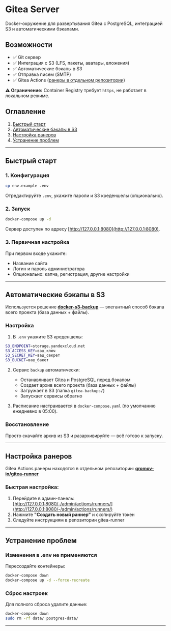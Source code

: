 # Gitea Server

Docker-окружение для развертывания Gitea с PostgreSQL, интеграцией S3 и автоматическими бэкапами.

## Возможности
- ✅ Git сервер
- ✅ Интеграция с S3 (LFS, пакеты, аватары, вложения)
- ✅ Автоматические бэкапы в S3
- ✅ Отправка писем (SMTP)
- ✅ Gitea Actions ([ранеры в отдельном репозитории](https://github.com/gromov-io/gitea-runner))

**⚠️ Ограничение:** Container Registry требует `https`, не работает в локальном режиме.

## Оглавление
1. [Быстрый старт](#быстрый-старт)
2. [Автоматические бэкапы в S3](#автоматические-бэкапы-в-s3)
3. [Настройка ранеров](#настройка-ранеров)
4. [Устранение проблем](#устранение-проблем)


---

## Быстрый старт

### 1. Конфигурация
```bash
cp env.example .env
```

Отредактируйте `.env`, укажите пароли и S3 креденшелы (опционально).

### 2. Запуск

```bash
docker-compose up -d
```

Сервер доступен по адресу [http://127.0.0.1:8080](http://127.0.0.1:8080).

### 3. Первичная настройка

При первом входе укажите:
- Название сайта
- Логин и пароль администратора
- Опционально: капча, регистрация, другие настройки

---

## Автоматические бэкапы в S3

Используется решение **[docker-s3-backup](https://github.com/gromov-io/docker-s3-backup)** — элегантный способ бэкапа всего проекта (база данных + файлы).

### Настройка

1. В `.env` укажите S3 креденшелы:
```bash
S3_ENDPOINT=storage.yandexcloud.net
S3_ACCESS_KEY=ваш_ключ
S3_SECRET_KEY=ваш_секрет
S3_BUCKET=ваш_бакет
```

2. Сервис `backup` автоматически:
   - Останавливает Gitea и PostgreSQL перед бэкапом
   - Создает архив всего проекта (база данных + файлы)
   - Загружает в S3 (папка `gitea-backups/`)
   - Запускает сервисы обратно

3. Расписание настраивается в `docker-compose.yaml` (по умолчанию ежедневно в 05:00).

### Восстановление

Просто скачайте архив из S3 и разархивируйте — всё готово к запуску.

---

## Настройка ранеров

Gitea Actions ранеры находятся в отдельном репозитории: **[gromov-io/gitea-runner](https://github.com/gromov-io/gitea-runner)**

### Быстрая настройка:

1. Перейдите в админ-панель: [http://127.0.0.1:8080/-/admin/actions/runners/](http://127.0.0.1:8080/-/admin/actions/runners/)
2. Нажмите **"Создать новый раннер"** и скопируйте токен
3. Следуйте инструкциям в репозитории gitea-runner

---

## Устранение проблем

### Изменения в .env не применяются

Пересоздайте контейнеры:
```bash
docker-compose down
docker-compose up -d --force-recreate
```

### Сброс настроек

Для полного сброса удалите данные:
```bash
docker-compose down
sudo rm -rf data/ postgres-data/
```

---
